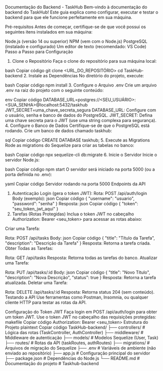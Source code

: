 Documentação do Backend - TaskHub
Bem-vindo à documentação do backend do TaskHub! Este guia explica como configurar, executar e testar o backend para que ele funcione perfeitamente em sua máquina.

Pré-requisitos
Antes de começar, certifique-se de que você possui os seguintes itens instalados em sua máquina:

Node.js (versão 14 ou superior)
NPM (vem com o Node.js)
PostgreSQL (instalado e configurado)
Um editor de texto (recomendado: VS Code)
Passo a Passo para Configuração
1. Clone o Repositório
Faça o clone do repositório para sua máquina local:

bash
Copiar código
git clone <URL_DO_REPOSITÓRIO>
cd TaskHub-backend
2. Instale as Dependências
No diretório do projeto, execute:

bash
Copiar código
npm install
3. Configure o Arquivo .env
Crie um arquivo .env na raiz do projeto com o seguinte conteúdo:

env
Copiar código
DATABASE_URL=postgres://<SEU_USUÁRIO>:<SUA_SENHA>@localhost:5432/taskhub
JWT_SECRET=uma_chave_secreta_segura
DATABASE_URL: Configure com o usuário, senha e banco de dados do PostgreSQL.
JWT_SECRET: Defina uma chave secreta para o JWT (use uma string complexa para segurança).
4. Configure o Banco de Dados
Certifique-se de que o PostgreSQL está rodando. Crie um banco de dados chamado taskhub:

sql
Copiar código
CREATE DATABASE taskhub;
5. Execute as Migrations
Rode as migrations do Sequelize para criar as tabelas no banco:

bash
Copiar código
npx sequelize-cli db:migrate
6. Inicie o Servidor
Inicie o servidor Node.js:

bash
Copiar código
npm start
O servidor será iniciado na porta 5000 (ou a porta definida no .env):

yaml
Copiar código
Servidor rodando na porta 5000
Endpoints da API
1. Autenticação
Login (gera o token JWT):
Rota: POST /api/auth/login
Body (exemplo):
json
Copiar código
{
  "username": "usuario",
  "password": "senha"
}
Resposta:
json
Copiar código
{
  "token": "seu_token_jwt_aqui"
}
2. Tarefas (Rotas Protegidas)
Inclua o token JWT no cabeçalho Authorization: Bearer <seu_token> para acessar as rotas abaixo:

Criar uma Tarefa:

Rota: POST /api/tasks
Body:
json
Copiar código
{
  "title": "Título da Tarefa",
  "description": "Descrição da Tarefa"
}
Resposta: Retorna a tarefa criada.
Obter Todas as Tarefas:

Rota: GET /api/tasks
Resposta: Retorna todas as tarefas do banco.
Atualizar uma Tarefa:

Rota: PUT /api/tasks/:id
Body:
json
Copiar código
{
  "title": "Novo Título",
  "description": "Nova Descrição",
  "status": true
}
Resposta: Retorna a tarefa atualizada.
Deletar uma Tarefa:

Rota: DELETE /api/tasks/:id
Resposta: Retorna status 204 (sem conteúdo).
Testando a API
Use ferramentas como Postman, Insomnia, ou qualquer cliente HTTP para testar as rotas da API.

Configuração do Token JWT
Faça login em POST /api/auth/login para obter um token JWT.
Use o token JWT no cabeçalho das requisições protegidas:
makefile
Copiar código
Authorization: Bearer <seu_token>
Estrutura do Projeto
plaintext
Copiar código
TaskHub-backend/
├── controllers/       # Lógica das rotas (TaskController, AuthController)
├── middleware/        # Middleware de autenticação
├── models/            # Modelos Sequelize (User, Task)
├── routes/            # Rotas da API (taskRoutes, authRoutes)
├── migrations/        # Arquivos de migração do Sequelize
├── .env               # Variáveis de ambiente (não enviado ao repositório)
├── app.js             # Configuração principal do servidor
├── package.json       # Dependências do Node.js
└── README.md          # Documentação do projeto
#   T a s k h u b - b a c k e n d  
 